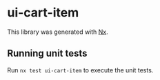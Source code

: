 # ui-cart-item

This library was generated with [Nx](https://nx.dev).

## Running unit tests

Run `nx test ui-cart-item` to execute the unit tests.

